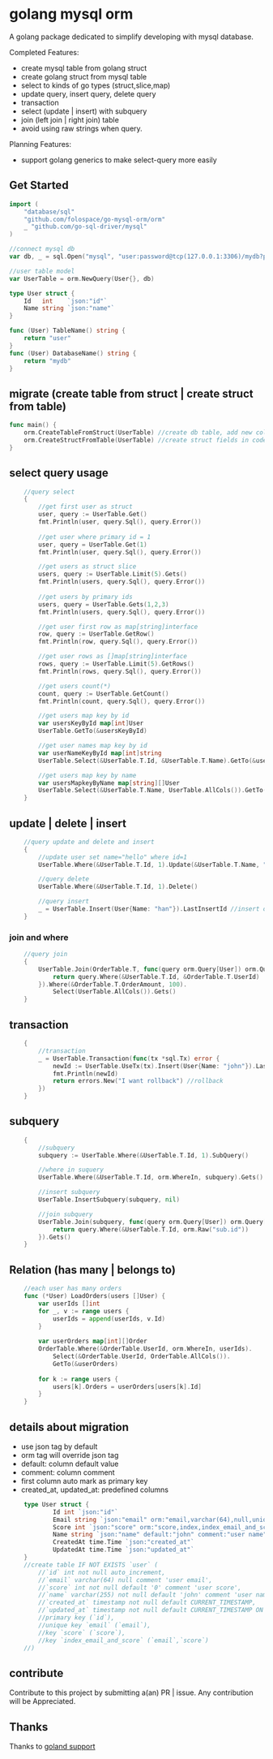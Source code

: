 # golang mysql orm
A golang package dedicated to simplify developing with mysql database. 

Completed Features:
- create mysql table from golang struct
- create golang struct from mysql table
- select to kinds of go types (struct,slice,map)
- update query, insert query, delete query
- transaction  
- select (update | insert) with subquery
- join (left join | right join) table
- avoid using raw strings when query.

Planning Features:
- support golang generics to make select-query more easily

## Get Started
```go
import (
    "database/sql"
    "github.com/folospace/go-mysql-orm/orm"
    _ "github.com/go-sql-driver/mysql"
)

//connect mysql db
var db, _ = sql.Open("mysql", "user:password@tcp(127.0.0.1:3306)/mydb?parseTime=true&charset=utf8mb4&loc=Asia%2FShanghai")

//user table model
var UserTable = orm.NewQuery(User{}, db)

type User struct {
    Id   int    `json:"id"`
    Name string `json:"name"`
}

func (User) TableName() string {
    return "user"
}
func (User) DatabaseName() string {
    return "mydb"
}
```

## migrate (create table from struct  | create struct from table)
```go
func main() {
    orm.CreateTableFromStruct(UserTable) //create db table, add new columns if table already exist.
    orm.CreateStructFromTable(UserTable) //create struct fields in code
}        
```


## select query usage
```go
    //query select
    {
        //get first user as struct
        user, query := UserTable.Get()
        fmt.Println(user, query.Sql(), query.Error())
        
        //get user where primary id = 1
        user, query = UserTable.Get(1)
        fmt.Println(user, query.Sql(), query.Error())

        //get users as struct slice
        users, query := UserTable.Limit(5).Gets()
        fmt.Println(users, query.Sql(), query.Error())
        
        //get users by primary ids
        users, query = UserTable.Gets(1,2,3)
        fmt.Println(users, query.Sql(), query.Error())

        //get user first row as map[string]interface
        row, query := UserTable.GetRow()
        fmt.Println(row, query.Sql(), query.Error())

        //get user rows as []map[string]interface
        rows, query := UserTable.Limit(5).GetRows()
        fmt.Println(rows, query.Sql(), query.Error())

        //get users count(*)
        count, query := UserTable.GetCount()
        fmt.Println(count, query.Sql(), query.Error())

        //get users map key by id
        var usersKeyById map[int]User
        UserTable.GetTo(&usersKeyById)

        //get user names map key by id
        var userNameKeyById map[int]string
        UserTable.Select(&UserTable.T.Id, &UserTable.T.Name).GetTo(&userNameKeyById)

        //get users map key by name
        var usersMapkeyByName map[string][]User
        UserTable.Select(&UserTable.T.Name, UserTable.AllCols()).GetTo(&usersMapkeyByName)
    }
```

## update | delete | insert
```go
    //query update and delete and insert
    {
        //update user set name="hello" where id=1
        UserTable.Where(&UserTable.T.Id, 1).Update(&UserTable.T.Name, "hello")

        //query delete
        UserTable.Where(&UserTable.T.Id, 1).Delete()

        //query insert
        _ = UserTable.Insert(User{Name: "han"}).LastInsertId //insert one row and get id
    }
```

### join and where 
```go
    //query join
    {
        UserTable.Join(OrderTable.T, func(query orm.Query[User]) orm.Query[User] {
            return query.Where(&UserTable.T.Id, &OrderTable.T.UserId)
        }).Where(&OrderTable.T.OrderAmount, 100).
            Select(UserTable.AllCols()).Gets()
    }
```


## transaction
```go
    {
        //transaction
        _ = UserTable.Transaction(func(tx *sql.Tx) error {
            newId := UserTable.UseTx(tx).Insert(User{Name: "john"}).LastInsertId //insert
            fmt.Println(newId)
            return errors.New("I want rollback") //rollback
        })
    }
```

## subquery
```go
    {
        //subquery
        subquery := UserTable.Where(&UserTable.T.Id, 1).SubQuery()

        //where in suquery
        UserTable.Where(&UserTable.T.Id, orm.WhereIn, subquery).Gets()

        //insert subquery
        UserTable.InsertSubquery(subquery, nil)

        //join subquery
        UserTable.Join(subquery, func(query orm.Query[User]) orm.Query[User] {
            return query.Where(&UserTable.T.Id, orm.Raw("sub.id"))
        }).Gets()
    }
```

## Relation (has many | belongs to)
```go
    //each user has many orders
    func (*User) LoadOrders(users []User) {
        var userIds []int
        for _, v := range users {
            userIds = append(userIds, v.Id)
        }
        
        var userOrders map[int][]Order
        OrderTable.Where(&OrderTable.UserId, orm.WhereIn, userIds).
            Select(&OrderTable.UserId, OrderTable.AllCols()). 
            GetTo(&userOrders)
        
        for k := range users {
            users[k].Orders = userOrders[users[k].Id]
        }
    }   
```

## details about migration 
- use json tag by default
- orm tag will override json tag
- default: column default value
- comment: column comment 
- first column auto mark as primary key
- created_at, updated_at: predefined columns
```go
    type User struct {
            Id int `json:"id"`
            Email string `json:"email" orm:"email,varchar(64),null,unique,index_email_and_score" comment:"user email"`
            Score int `json:"score" orm:"score,index,index_email_and_score" comment:"user score"`
            Name string `json:"name" default:"john" comment:"user name"`
            CreatedAt time.Time `json:"created_at"`
            UpdatedAt time.Time `json:"updated_at"`
    }
    //create table IF NOT EXISTS `user` (
        //`id` int not null auto_increment,
        //`email` varchar(64) null comment 'user email',
        //`score` int not null default '0' comment 'user score',
        //`name` varchar(255) not null default 'john' comment 'user name',
        //`created_at` timestamp not null default CURRENT_TIMESTAMP,
        //`updated_at` timestamp not null default CURRENT_TIMESTAMP ON UPDATE CURRENT_TIMESTAMP,
        //primary key (`id`),
        //unique key `email` (`email`),
        //key `score` (`score`),
        //key `index_email_and_score` (`email`,`score`)
    //) 
```
## contribute
Contribute to this project by submitting a(an) PR | issue. Any contribution will be Appreciated.


## Thanks
Thanks to [goland support](https://jb.gg/OpenSourceSupport)